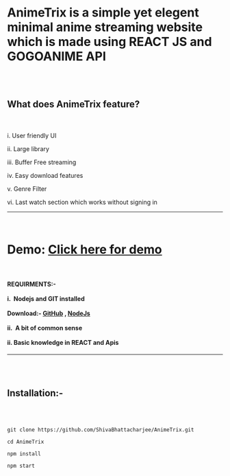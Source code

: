 <h1>AnimeTrix is a simple yet elegent minimal anime streaming website which is made using REACT JS and GOGOANIME API</h1>
<br>


<br>

<h2>What does AnimeTrix feature?</h2>
<br> <br> 
 i. User friendly UI
 
 ii. Large library 
 
 iii. Buffer Free streaming

 iv. Easy download features

 v. Genre Filter

 vi. Last watch section which works without signing in

<hr/>
<br>
 <h1>Demo:  <a href="https://animetrix.vercel.app/" target="_blank">Click here for demo</a></h1>

 <br>
 
  <h4>REQUIRMENTS:-<br><br>
  i.&nbsp; Nodejs and GIT installed <br><br>
  Download:- <a href="https://git-scm.com/downloads">GitHub</a> ,
 <a href="https://nodejs.org/en/download/"> NodeJs</a>
  <br><br>
  ii.&nbsp; A bit of common sense<br><br>
  ii. Basic knowledge in REACT and Apis</h4>
 <hr>
 <br>
 <br>
  <h2>Installation:-</h2>
  <br><br>
  

    git clone https://github.com/ShivaBhattacharjee/AnimeTrix.git
    
    cd AnimeTrix
    
    npm install
    
    npm start



